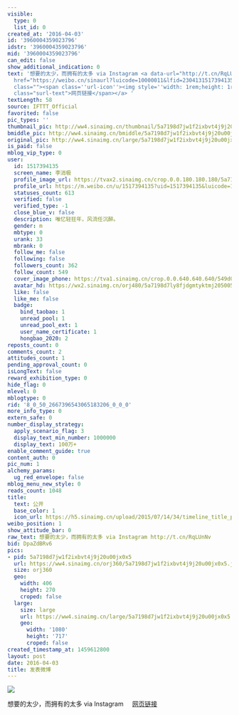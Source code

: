 ```yaml
---
visible:
  type: 0
  list_id: 0
created_at: '2016-04-03'
id: '3960004359023796'
idstr: '3960004359023796'
mid: '3960004359023796'
can_edit: false
show_additional_indication: 0
text: '想要的太少，而拥有的太多 via Instagram <a data-url="http://t.cn/RqLUnNv" target="_blank"
  href="https://weibo.cn/sinaurl?luicode=10000011&lfid=2304131517394135_-_WEIBO_SECOND_PROFILE_WEIBO&u=https%3A%2F%2Fwww.instagram.com%2Fp%2FBDtUYWwR8wh%2F"
  class=""><span class=''url-icon''><img style=''width: 1rem;height: 1rem'' src=''//h5.sinaimg.cn/upload/2015/09/25/3/timeline_card_small_web_default.png''></span><span
  class="surl-text">网页链接</span></a> '
textLength: 58
source: IFTTT_Official
favorited: false
pic_types: ''
thumbnail_pic: http://ww4.sinaimg.cn/thumbnail/5a7198d7jw1f2ixbvt4j9j20u00jx0x5.jpg
bmiddle_pic: http://ww4.sinaimg.cn/bmiddle/5a7198d7jw1f2ixbvt4j9j20u00jx0x5.jpg
original_pic: http://ww4.sinaimg.cn/large/5a7198d7jw1f2ixbvt4j9j20u00jx0x5.jpg
is_paid: false
mblog_vip_type: 0
user:
  id: 1517394135
  screen_name: 李消极
  profile_image_url: https://tvax2.sinaimg.cn/crop.0.0.180.180.180/5a7198d7ly8fjdgmtyktmj20500500so.jpg?KID=imgbed,tva&Expires=1606399482&ssig=WBvp3QtRVs
  profile_url: https://m.weibo.cn/u/1517394135?uid=1517394135&luicode=10000011&lfid=2304131517394135_-_WEIBO_SECOND_PROFILE_WEIBO
  statuses_count: 613
  verified: false
  verified_type: -1
  close_blue_v: false
  description: 唯忆轻狂年，风流任沉醉。
  gender: m
  mbtype: 0
  urank: 33
  mbrank: 0
  follow_me: false
  following: false
  followers_count: 362
  follow_count: 549
  cover_image_phone: https://tva1.sinaimg.cn/crop.0.0.640.640.640/549d0121tw1egm1kjly3jj20hs0hsq4f.jpg
  avatar_hd: https://wx2.sinaimg.cn/orj480/5a7198d7ly8fjdgmtyktmj20500500so.jpg
  like: false
  like_me: false
  badge:
    bind_taobao: 1
    unread_pool: 1
    unread_pool_ext: 1
    user_name_certificate: 1
    hongbao_2020: 2
reposts_count: 0
comments_count: 2
attitudes_count: 1
pending_approval_count: 0
isLongText: false
reward_exhibition_type: 0
hide_flag: 0
mlevel: 0
mblogtype: 0
rid: '8_0_50_2667396543065183206_0_0_0'
more_info_type: 0
extern_safe: 0
number_display_strategy:
  apply_scenario_flag: 3
  display_text_min_number: 1000000
  display_text: 100万+
enable_comment_guide: true
content_auth: 0
pic_num: 1
alchemy_params:
  ug_red_envelope: false
mblog_menu_new_style: 0
reads_count: 1048
title:
  text: 公开
  base_color: 1
  icon_url: https://h5.sinaimg.cn/upload/2015/07/14/34/timeline_title_public_default.png
weibo_position: 1
show_attitude_bar: 0
raw_text: 想要的太少，而拥有的太多 via Instagram http://t.cn/RqLUnNv ​​​
bid: DpaZdBRv6
pics:
- pid: 5a7198d7jw1f2ixbvt4j9j20u00jx0x5
  url: https://ww4.sinaimg.cn/orj360/5a7198d7jw1f2ixbvt4j9j20u00jx0x5.jpg
  size: orj360
  geo:
    width: 406
    height: 270
    croped: false
  large:
    size: large
    url: https://ww4.sinaimg.cn/large/5a7198d7jw1f2ixbvt4j9j20u00jx0x5.jpg
    geo:
      width: '1080'
      height: '717'
      croped: false
created_timestamp_at: 1459612800
layout: post
date: 2016-04-03
title: 发表微博
---
```


![](https://image.baidu.com/search/down?url=http://ww4.sinaimg.cn/large/5a7198d7jw1f2ixbvt4j9j20u00jx0x5.jpg)

想要的太少，而拥有的太多 via Instagram <a data-url="http://t.cn/RqLUnNv" target="_blank" href="https://weibo.cn/sinaurl?luicode=10000011&lfid=2304131517394135_-_WEIBO_SECOND_PROFILE_WEIBO&u=https%3A%2F%2Fwww.instagram.com%2Fp%2FBDtUYWwR8wh%2F" class=""><span class='url-icon'><img style='width: 1rem;height: 1rem' src='//h5.sinaimg.cn/upload/2015/09/25/3/timeline_card_small_web_default.png'></span><span class="surl-text">网页链接</span></a> 

